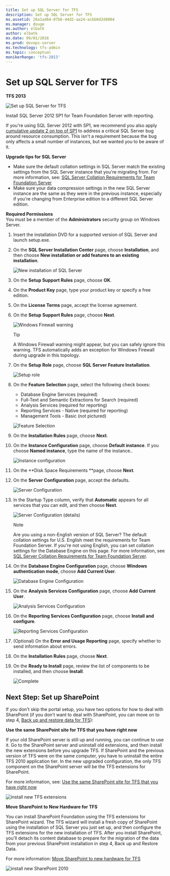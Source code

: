 ```yaml
---
title: Set up SQL Server for TFS
description: Set up SQL Server for TFS
ms.assetid: 28a1ad64-07b6-44d2-aa24-acbb0d2d8004
ms.manager: douge
ms.author: elbatk
author: elbatk
ms.date: 09/01/2016
ms.prod: devops-server
ms.technology: tfs-admin
ms.topic: conceptual
monikerRange: 'tfs-2013'
---
```




# Set up SQL Server for TFS

**TFS 2013**

![Set up SQL Server for TFS](../_img/setup-sql-server.png)

Install SQL Server 2012 SP1 for Team Foundation Server with reporting.

If you're using SQL Server 2012 with SP1, we recommend you also apply [cumulative update 2 on top of SP1](http://support.microsoft.com/kb/2790947) to address a critical SQL Server bug around resource consumption. This isn't a requirement because the bug only affects a small number of instances, but we wanted you to be aware of it.

**Upgrade tips for SQL Server**  
-   Make sure the default collation settings in SQL Server match the existing settings from the SQL Server instance that you're migrating from. For more information, see: [SQL Server Collation Requirements for Team Foundation Server](../../install/sql-server/collation-requirements.md)  
-   Make sure your data compression settings in the new SQL Server instance are the same as they were in the previous instance, especially if you're changing from Enterprise edition to a different SQL Server edition.

**Required Permissions**  
You must be a member of the **Administrators** security group on Windows Server.

1.  Insert the installation DVD for a supported version of SQL Server and launch setup.exe.

2.  On the **SQL Server Installation Center** page, choose **Installation**, and then choose **New installation or add features to an existing installation**.

    ![New installation of SQL Server](../../install/sql-server/_img/ic665094.png)

3.  On the **Setup Support Rules** page, choose **OK**.

4.  On the **Product Key** page, type your product key or specify a free edition.

5.  On the **License Terms** page, accept the license agreement.

6.  On the **Setup** **Support Rules** page, choose **Next**.

    ![Windows Firewall warning](../../install/sql-server/_img/ic688130.png)

    > [!TIP]
    > A Windows Firewall warning might appear, but you can safely ignore this warning. TFS automatically adds an exception for Windows Firewall during upgrade in this topology.

7.  On the **Setup Role** page, choose **SQL Server Feature Installation**.

    ![Setup role](../../install/sql-server/_img/ic665096.png)

8.  On the **Feature Selection** page, select the following check boxes:

    -   Database Engine Services (required)  
    -   Full-Text and Semantic Extractions for Search (required)  
    -   Analysis Services (required for reporting)  
    -   Reporting Services - Native (required for reporting)  
    -   Management Tools - Basic (not pictured)

    ![Feature Selection](../../install/sql-server/_img/ic665097.png)

9.  On the **Installation Rules** page, choose **Next**.

10. On the **Instance Configuration** page, choose **Default instance**. If you choose **Named instance**, type the name of the instance..

    ![Instance configuration](../../install/sql-server/_img/ic665098.png)

11. On the **Disk Space Requirements **page, choose **Next**.

12. On the **Server Configuration** page, accept the defaults.

    ![Server Configuration](../../install/sql-server/_img/ic665099.png)

13. In the Startup Type column, verify that **Automatic** appears for all services that you can edit, and then choose **Next**.

    ![Server Configuration (details)](../../install/sql-server/_img/ic665100.png)

    > [!NOTE]
    > Are you using a non-English version of SQL Server? The default collation settings for U.S. English meet the requirements for Team Foundation Server. If you're not using English, you can set collation settings for the Database Engine on this page. For more information, see [SQL Server Collation Requirements for Team Foundation Server](../../install/sql-server/collation-requirements.md).

14. On the **Database Engine Configuration** page, choose **Windows authentication mode**, choose **Add Current User**.

    ![Database Engine Configuration](../../install/sql-server/_img/ic665101.png)

15. On the **Analysis Services Configuration** page, choose **Add Current User**.

    ![Analysis Services Configuration](../../install/sql-server/_img/ic665102.png)

16. On the **Reporting Services Configuration** page, choose **Install and configure**.

    ![Reporting Services Configuration](../../install/sql-server/_img/ic665103.png)

17. (Optional) On the **Error and Usage Reporting** page, specify whether to send information about errors.

18. On the **Installation Rules** page, choose **Next**.

19. On the **Ready to Install** page, review the list of components to be installed, and then choose **Install**.

    ![Complete](../../install/sql-server/_img/ic662712.png)

## Next Step: Set up SharePoint

If you don't skip the portal setup, you have two options for how to deal with SharePoint (if you don't want to deal with SharePoint, you can move on to step 4, [Back up and restore data for TFS](backup-and-restore-data.md)):

**Use the same SharePoint site for TFS that you have right now**

If your old SharePoint server is still up and running, you can continue to use it. Go to the SharePoint server and uninstall old extensions, and then install the new extensions before you upgrade TFS. If SharePoint and the previous version of TFS were on the same computer, you have to uninstall the entire TFS 2010 application tier. In the new upgraded configuration, the only TFS component on the SharePoint server will be the TFS extensions for SharePoint.

For more information, see: [Use the same SharePoint site for TFS that you have right now](use-same-sharepoint-site.md)

![install new TFS extensions](../_img/ic612457.png)

**Move SharePoint to New Hardware for TFS**

You can install SharePoint Foundation using the TFS extensions for SharePoint wizard. The TFS wizard will install a fresh copy of SharePoint using the installation of SQL Server you just set up, and then configure the TFS extensions for the new installation of TFS. After you install SharePoint, you'll detach its content database to prepare for the migration of the data from your previous SharePoint installation in step 4, Back up and Restore Data.

For more information: [Move SharePoint to new hardware for TFS](../../install/sharepoint/move-sharepoint-new-hardware.md)

![install new SharePoint 2010](../_img/ic666063.png)
